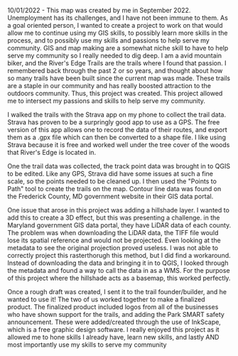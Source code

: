  10/01/2022  - This map was created by me in September 2022. Unemployment has its challenges, and I have not been immune to them. As a goal oriented person, I wanted to create a project to work on that would allow me to continue using my GIS skills, to possibly learn more skills in the process, and to possibly use my skills and passions to help serve my community. GIS and map making are a somewhat niche skill to have to help serve my community so I really needed to dig deep. I am a avid mountain biker, and the River's Edge Trails are the trails where I found that passion. I remembered back through the past 2 or so years, and thought about how so many trails have been built since the current map was made. These trails are a staple in our community and has really boosted attraction to the outdoors community. Thus, this project was created. This project allowed me to intersect my passions and skills to help serve my community.
  
 
  I walked the trails with the Strava app on my phone to collect the trail data. Strava has proven to be a surpringly good app to use as a GPS. The free version of this app allows one to record the data of their routes, and export them as a .gpx file which can then be converted to a shape file. I like using Strava because it is free and worked well under the tree cover of the woods that River's Edge is located in. 
    
 
  One the trail data was collected, the track point data was brought in to QGIS to be edited. Like any GPS, Strava did have some issues at such a fine scale, so the points needed to be cleaned up. I then used the "Points to Path" tool to create the trails on the map. Contour line data was found on the Frederick County, MD government website in their GIS data portal. 
   
   
  One issue that arose in this project was adding a hillshade layer. I wanted to add this to create a 3D effect, but this was presenting a challenge. in the Maryland government GIS data portal, they have LiDAR data of each county. The problem was when downloading the LiDAR data, the TIFF file would lose its spatial reference and would not be projected. Even looking at the metadata to see the original projection proved useless. I was not able to correctly project this rasterthorugh this method, but I did find a workaround. Instead of downloading the data and bringing it in to QGIS, I looked through the metadata and found a way to call the data in as a WMS. For the purpose of this project where the hillshade acts as a basemap, this worked perfectly.
    
    
  Once a rough draft was created, I sent it to the trail founder/builder, and he wanted to use it! The two of us worked together to make a finalized product. The finalized product included logos from all of the businesses who have shown support for the trails, and adding the Park SMART safety announcement. These were added/created through the use of InkScape, which is a free graphic design software. I really enjoyed this project as it allowed me to hone skills I already have, learn new skills, and lastly AND most importantly use my skills to serve my community
